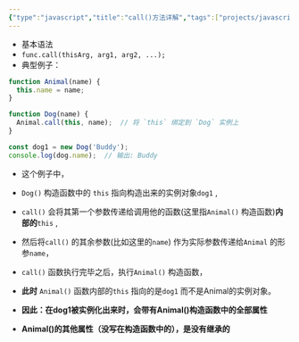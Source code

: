 ```yaml
---
{"type":"javascript","title":"call()方法详解","tags":["projects/javascript"],"author":"codertoro","establish":"2025-04-10","update":"2025-04-10","dg-publish":true,"permalink":"/Projects/003-JavaScript/call()方法详解/","dgPassFrontmatter":true,"created":"2025-04-10T15:22:05.548+08:00","updated":"2025-04-12T17:08:10.425+08:00"}
---
```


- 基本语法
- `func.call(thisArg, arg1, arg2, ...);`
- 典型例子：
```js
function Animal(name) {
  this.name = name;
}

function Dog(name) {
  Animal.call(this, name);  // 将 `this` 绑定到 `Dog` 实例上
}

const dog1 = new Dog('Buddy');
console.log(dog.name);  // 输出: Buddy

```
- 这个例子中，
- `Dog()` 构造函数中的 `this` 指向构造出来的实例对象`dog1` ,
- `call()` 会将其第一个参数传递给调用他的函数(这里指`Animal()` 构造函数)**内部的**`this` ,
- 然后将`call()` 的其余参数(比如这里的`name`) 作为实际参数传递给`Animal` 的形参`name`，
- `call()` 函数执行完毕之后，执行`Animal()` 构造函数，
- **此时** `Animal()` 函数内部的`this` 指向的是`dog1` 而不是Animal的实例对象。
- **因此：在dog1被实例化出来时，会带有Animal()构造函数中的全部属性**

- **Animal()的其他属性（没写在构造函数中的），是没有继承的**

